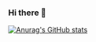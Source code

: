 ### Hi there 👋
[![Anurag's GitHub stats](https://github-readme-stats.vercel.app/api?username=siwonpada)](https://github.com/anuraghazra/github-readme-stats)

<!--
**siwonpada/siwonpada** is a ✨ _special_ ✨ repository because its `README.md` (this file) appears on your GitHub profile.

Here are some ideas to get you started:

- 🔭 I’m currently working on ...
- 🌱 I’m currently learning ...
- 👯 I’m looking to collaborate on ...
- 🤔 I’m looking for help with ...
- 💬 Ask me about ...
- 📫 How to reach me: ...
- 😄 Pronouns: ...
- ⚡ Fun fact: ...
-->

